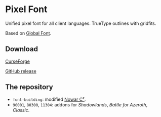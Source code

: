 # Pixel Font

Unified pixel font for all client languages. TrueType outlines with gridfits.

Based on [Global Font](https://github.com/nowar-fonts/AddOn-GlobalFont-Template).

## Download

[CurseForge](https://www.curseforge.com/wow/addons/pixel-font)

[GitHub release](https://github.com/nowar-fonts/AddOn-PixelFont/releases)

## The repository

* `font-building`: modified [Nowar C²](https://github.com/nowar-fonts/Nowar-CnC).
* `90001`, `80300`, `11304`: addons for _Shadowlands_, _Battle for Azeroth_, _Classic_.

